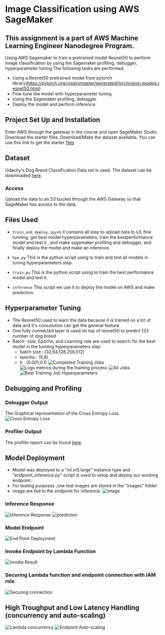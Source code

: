 # Image Classification using AWS SageMaker
## This assignment is a part of AWS Machine Learning Engineer Nanodegree Program.

Using AWS Sagemaker to train a pretrained model Resnet50 to perform image classification by using the Sagemaker profiling, debugger, hyperparameter tuning
The following tasks are performed.
- Using a Resnet50 pretrained model from pytorch library(https://pytorch.org/vision/master/generated/torchvision.models.resnet50.html)
- Fine-tune the model with hyperparameter tuning
- Using the Sagemaker profiling, debugger
- Deploy the model and perform inference

## Project Set Up and Installation
Enter AWS through the gateway in the course and open SageMaker Studio. 
Download the starter files.
Download/Make the dataset available. 
You can use this link to get the starter [files](https://github.com/udacity/CD0387-deep-learning-topics-within-computer-vision-nlp-project-starter)
## Dataset
Udacity's Dog Breed Classification Data set is used.
The dataset can be downloaded [here](https://s3-us-west-1.amazonaws.com/udacity-aind/dog-project/dogImages.zip).


### Access
Upload the data to an S3 bucket through the AWS Gateway so that SageMaker has access to the data. 

## Files Used

- `train_and_deploy.ipynb` it contains all step to upload data to s3, fine tunning, get best model hyperparameters, train the bestperformance model and test it , and make sagemaker profiling and debugger, and finally deploy the model and make an inference.

- `hpo.py` This is the python script using to train and test all models in tuning hyperparameters step.

- `train.py` This is the python script using to train the best performance model and test it.

- `inference` This script we use it to deploy the model on AWS and make prediction.


## Hyperparameter Tuning
- The Resnet50 used to learn the data because it is trained on a lot of data and it's concolution can get the general feature 
- One fully connected layer is used on top of resnet50 to predict 133 number of dog breed
- Batch- size, Epochs, and Learning rate are used to search for the best model in  the tunning hyperparameters step
     - batch size : [32,64,128,256,512]
     - epochs : (6,8)
     - lr : (0.001,0.1)
 ![Completed Training Jobs](images/hyperparametesjobs.png "completed training jobs")
 ![Logs metrics during the training process](images/training-job-log.png "Logs metrics during the training process")
 ![All Jobs](images/hyperparametes.png "All hyperparameters jobs")
 ![Best Training Job Hyperparameters](images/Bestjob.png)
 

## Debugging and Profiling
### Debugger Output
The Graphical representation of the Cross Entropy Loss.
![Cross Entropy Loss](images/tensor_plot.png "Cross Entropy Loss")
### Profiler Output
The profiler report can be found [here](ProfilerReport/profiler-report.html).

## Model Deployment
- Model was deployed to a "ml.m5.large" instance type and "endpoint_inference.py" script is used to setup and deploy our working endpoint.
- For testing purposes ,one test images are stored in the "images" folder.
- image are fed to the endpoint for inference.
![image](images/Affenpinscher_00078.jpg "image")
### Inference Response
![Inference Response](images/response.png "Inference Response")
![prediction](images/Affenpinscher_00078.png "prediction")

### Model Endpoint
![End Point Deployment](images/endpoint.jpg "End Point")

### Invoke Endpoint by Lambda Function
![Invoke Result](images/lambda-result.png "invoking")

### Securing Lambda function and endpoint connection with IAM role
 ![Securing connection](images/IAM-role-for-lambda.png "IAM role")

## High Troughput and Low Latency Handling (concurrency and auto-scaling)
![Lambda concurrency](images/Lambda-concurrency.png "Lambda Concurrency")
![Endpoint Auto-scaling](images/auto-scaling-endpoint.png "End Point auto-scaling")